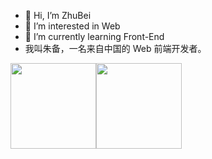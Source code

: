 - 👋 Hi, I’m ZhuBei
- 👀 I’m interested in Web
- 🌱 I’m currently learning Front-End
- 我叫朱备，一名来自中国的 Web 前端开发者。

<img align="" height="137px" src="https://github-readme-stats.vercel.app/api?username=zb980921&hide_title=true&hide_border=true&show_icons=true&include_all_commits=true&line_height=21&theme=graywhite&locale=en" /><img align="" height="137px" src="https://github-readme-stats.vercel.app/api/top-langs/?username=zb980921&hide_title=true&hide_border=true&layout=compact&theme=graywhite&locale=en" />
